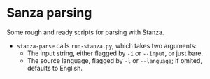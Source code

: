 # Sanza parsing
Some rough and ready scripts for parsing with Stanza. 

* `stanza-parse` calls `run-stanza.py`, which takes two arguments:
  * The input string, either flagged by `-i` or `--input`, or just bare.
  * The source language, flagged by `-l` or `--language`; if omited, defaults to English.

